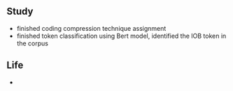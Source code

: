## Study
- finished coding compression technique assignment
- finished token classification using  Bert model, identified the IOB token in the corpus

## Life
- 
